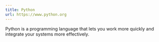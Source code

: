 ```yaml
---
title: Python
url: https://www.python.org
---
```


Python is a programming language that lets you work more quickly and integrate your systems more effectively.
